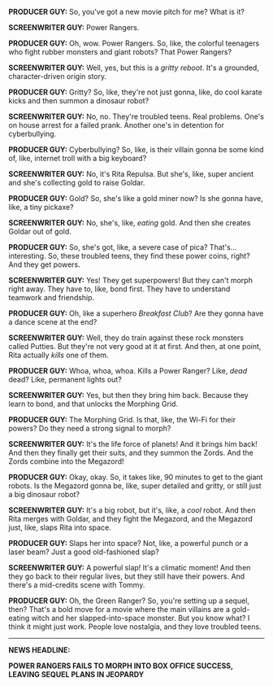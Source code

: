 **PRODUCER GUY:** So, you've got a new movie pitch for me? What is it?

**SCREENWRITER GUY:** Power Rangers.

**PRODUCER GUY:** Oh, wow. Power Rangers. So, like, the colorful teenagers who fight rubber monsters and giant robots? That Power Rangers?

**SCREENWRITER GUY:** Well, yes, but this is a *gritty reboot*. It's a grounded, character-driven origin story.

**PRODUCER GUY:** Gritty? So, like, they're not just gonna, like, do cool karate kicks and then summon a dinosaur robot?

**SCREENWRITER GUY:** No, no. They're troubled teens. Real problems. One's on house arrest for a failed prank. Another one's in detention for cyberbullying.

**PRODUCER GUY:** Cyberbullying? So, like, is their villain gonna be some kind of, like, internet troll with a big keyboard?

**SCREENWRITER GUY:** No, it's Rita Repulsa. But she's, like, super ancient and she's collecting gold to raise Goldar.

**PRODUCER GUY:** Gold? So, she's like a gold miner now? Is she gonna have, like, a tiny pickaxe?

**SCREENWRITER GUY:** No, she's, like, *eating* gold. And then she creates Goldar out of gold.

**PRODUCER GUY:** So, she's got, like, a severe case of pica? That's… interesting. So, these troubled teens, they find these power coins, right? And they get powers.

**SCREENWRITER GUY:** Yes! They get superpowers! But they can't morph right away. They have to, like, bond first. They have to understand teamwork and friendship.

**PRODUCER GUY:** Oh, like a superhero *Breakfast Club*? Are they gonna have a dance scene at the end?

**SCREENWRITER GUY:** Well, they do train against these rock monsters called Putties. But they're not very good at it at first. And then, at one point, Rita actually *kills* one of them.

**PRODUCER GUY:** Whoa, whoa, whoa. Kills a Power Ranger? Like, *dead* dead? Like, permanent lights out?

**SCREENWRITER GUY:** Yes, but then they bring him back. Because they learn to bond, and that unlocks the Morphing Grid.

**PRODUCER GUY:** The Morphing Grid. Is that, like, the Wi-Fi for their powers? Do they need a strong signal to morph?

**SCREENWRITER GUY:** It's the life force of planets! And it brings him back! And then they finally get their suits, and they summon the Zords. And the Zords combine into the Megazord!

**PRODUCER GUY:** Okay, okay. So, it takes like, 90 minutes to get to the giant robots. Is the Megazord gonna be, like, super detailed and gritty, or still just a big dinosaur robot?

**SCREENWRITER GUY:** It's a big robot, but it's, like, a *cool* robot. And then Rita merges with Goldar, and they fight the Megazord, and the Megazord just, like, slaps Rita into space.

**PRODUCER GUY:** Slaps her into space? Not, like, a powerful punch or a laser beam? Just a good old-fashioned slap?

**SCREENWRITER GUY:** A powerful slap! It's a climatic moment! And then they go back to their regular lives, but they still have their powers. And there's a mid-credits scene with Tommy.

**PRODUCER GUY:** Oh, the Green Ranger? So, you're setting up a sequel, then? That's a bold move for a movie where the main villains are a gold-eating witch and her slapped-into-space monster. But you know what? I think it might just work. People love nostalgia, and they love troubled teens.

***

**NEWS HEADLINE:**

**POWER RANGERS FAILS TO MORPH INTO BOX OFFICE SUCCESS, LEAVING SEQUEL PLANS IN JEOPARDY**